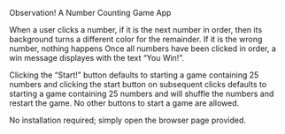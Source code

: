 Observation! A Number Counting Game App

When a user clicks a number, if it is the next number in order, then its background turns a different color for the remainder. If it is the wrong number, nothing happens Once all numbers have been clicked in order, a win message displayes with the text “You Win!”.

Clicking the “Start!” button defaults to starting a game containing 25 numbers and clicking the start button on subsequent clicks defaults to starting a game containing 25 numbers and will shuffle the numbers and restart the game. No other buttons to start a game are allowed.

No installation required; simply open the browser page provided.